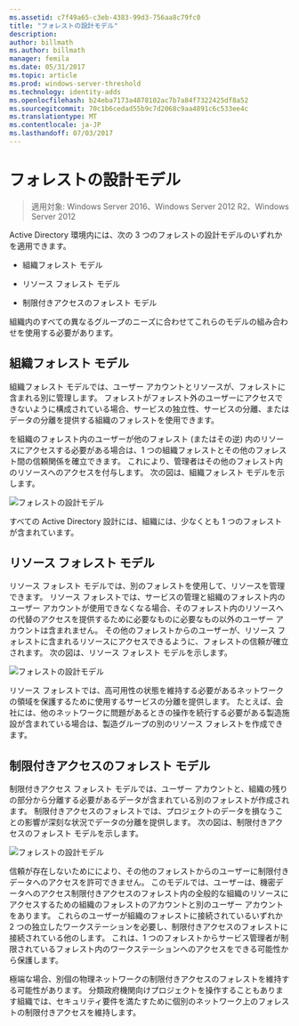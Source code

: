 ```yaml
---
ms.assetid: c7f49a65-c3eb-4383-99d3-756aa8c79fc0
title: "フォレストの設計モデル"
description: 
author: billmath
ms.author: billmath
manager: femila
ms.date: 05/31/2017
ms.topic: article
ms.prod: windows-server-threshold
ms.technology: identity-adds
ms.openlocfilehash: b24eba7173a4878102ac7b7a84f7322425df8a52
ms.sourcegitcommit: 70c1b6cedad55b9c7d2068c9aa4891c6c533ee4c
ms.translationtype: MT
ms.contentlocale: ja-JP
ms.lasthandoff: 07/03/2017
---
```

# <a name="forest-design-models"></a>フォレストの設計モデル

>適用対象: Windows Server 2016、Windows Server 2012 R2、Windows Server 2012

Active Directory 環境内には、次の 3 つのフォレストの設計モデルのいずれかを適用できます。  
  
-   組織フォレスト モデル  
  
-   リソース フォレスト モデル  
  
-   制限付きアクセスのフォレスト モデル  
  
組織内のすべての異なるグループのニーズに合わせてこれらのモデルの組み合わせを使用する必要があります。  
  
## <a name="organizational-forest-model"></a>組織フォレスト モデル  
組織フォレスト モデルでは、ユーザー アカウントとリソースが、フォレストに含まれる別に管理します。 フォレストがフォレスト外のユーザーにアクセスできないように構成されている場合、サービスの独立性、サービスの分離、またはデータの分離を提供する組織のフォレストを使用できます。  
  
を組織のフォレスト内のユーザーが他のフォレスト (またはその逆) 内のリソースにアクセスする必要がある場合は、1 つの組織フォレストとその他のフォレスト間の信頼関係を確立できます。 これにより、管理者はその他のフォレスト内のリソースへのアクセスを付与します。 次の図は、組織フォレスト モデルを示します。  
  
![フォレストの設計モデル](media/Forest-Design-Models/b1ddb47e-78a5-49c7-bb21-d7421b7b84b8.gif)  
  
すべての Active Directory 設計には、組織には、少なくとも 1 つのフォレストが含まれています。  
  
## <a name="resource-forest-model"></a>リソース フォレスト モデル  
リソース フォレスト モデルでは、別のフォレストを使用して、リソースを管理できます。 リソース フォレストでは、サービスの管理と組織のフォレスト内のユーザー アカウントが使用できなくなる場合、そのフォレスト内のリソースへの代替のアクセスを提供するために必要なものに必要なもの以外のユーザー アカウントは含まれません。 その他のフォレストからのユーザーが、リソース フォレストに含まれるリソースにアクセスできるように、フォレストの信頼が確立されます。 次の図は、リソース フォレスト モデルを示します。  
  
![フォレストの設計モデル](media/Forest-Design-Models/c0b348a6-958c-4fc5-9035-e2d2a54d5573.gif)  
  
リソース フォレストでは、高可用性の状態を維持する必要があるネットワークの領域を保護するために使用するサービスの分離を提供します。 たとえば、会社には、他のネットワークに問題があるときの操作を続行する必要がある製造施設が含まれている場合は、製造グループの別のリソース フォレストを作成できます。  
  
## <a name="restricted-access-forest-model"></a>制限付きアクセスのフォレスト モデル  
制限付きアクセス フォレスト モデルでは、ユーザー アカウントと、組織の残りの部分から分離する必要があるデータが含まれている別のフォレストが作成されます。 制限付きアクセスのフォレストでは、プロジェクトのデータを損なうことの影響が深刻な状況でデータの分離を提供します。 次の図は、制限付きアクセスのフォレスト モデルを示します。  
  
![フォレストの設計モデル](media/Forest-Design-Models/e49cfc8c-a58a-4386-93bd-d4a6ee00f89c.gif)  
  
信頼が存在しないためににより、その他のフォレストからのユーザーに制限付きデータへのアクセスを許可できません。 このモデルでは、ユーザーは、機密データへのアクセス制限付きアクセスのフォレスト内の全般的な組織のリソースにアクセスするための組織のフォレストのアカウントと別のユーザー アカウントをあります。 これらのユーザーが組織のフォレストに接続されているいずれか 2 つの独立したワークステーションを必要し、制限付きアクセスのフォレストに接続されている他のします。 これは、1 つのフォレストからサービス管理者が制限されているフォレスト内のワークステーションへのアクセスをできる可能性から保護します。  
  
極端な場合、別個の物理ネットワークの制限付きアクセスのフォレストを維持する可能性があります。 分類政府機関向けプロジェクトを操作することもあります組織では、セキュリティ要件を満たすために個別のネットワーク上のフォレストの制限付きアクセスを維持します。  
  


